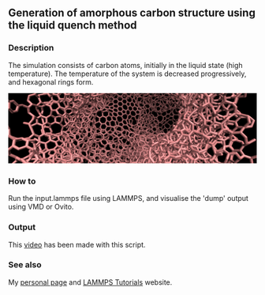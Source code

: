 ## Generation of amorphous carbon structure  using the liquid quench method

### Description

The simulation consists of carbon atoms, initially in the liquid state (high temperature). The temperature of the system is decreased progressively, and hexagonal rings form. 

![Algorithm schema](./AmorphousCarbon.jpeg)

### How to

Run the input.lammps file using LAMMPS, and visualise the 'dump' output using VMD or Ovito.

### Output

This [video](https://youtu.be/P6M7mJdh7uM) has been made with this script.

### See also

My [personal page](https://lammpstutorials.github.io/) and [LAMMPS Tutorials](https://lammpstutorials.github.io/) website.
